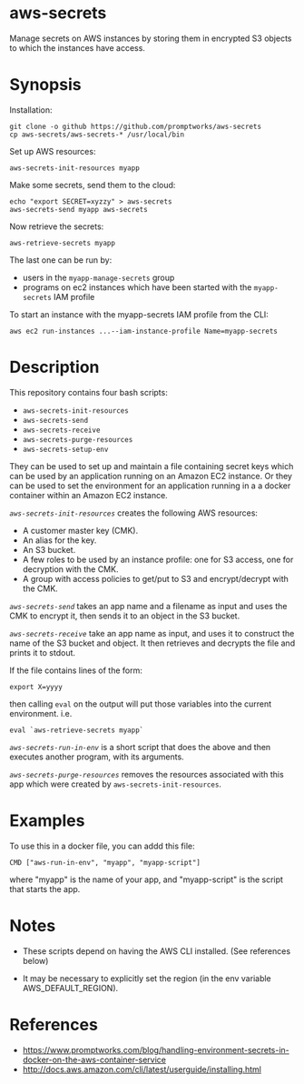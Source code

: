 aws-secrets
===========
Manage secrets on AWS instances by storing them in encrypted S3 objects to which the instances have access.

Synopsis
========

Installation:
```
git clone -o github https://github.com/promptworks/aws-secrets
cp aws-secrets/aws-secrets-* /usr/local/bin
```

Set up AWS resources:
```
aws-secrets-init-resources myapp
```

Make some secrets, send them to the cloud:
```
echo "export SECRET=xyzzy" > aws-secrets
aws-secrets-send myapp aws-secrets
```

Now retrieve the secrets:

```
aws-retrieve-secrets myapp
```

The last one can be run by:
  - users in the `myapp-manage-secrets` group
  - programs on ec2 instances which have been started with the `myapp-secrets` IAM profile

To start an instance with the myapp-secrets IAM profile from the CLI:

  `aws ec2 run-instances ...--iam-instance-profile Name=myapp-secrets`

Description
===========

This repository contains four bash scripts:

- `aws-secrets-init-resources`
- `aws-secrets-send`
- `aws-secrets-receive`
- `aws-secrets-purge-resources`
- `aws-secrets-setup-env`

They can be used to set up and maintain a file containing secret
keys which can be used by an application running on an Amazon EC2
instance.  Or they can be used to set the environment for an
application running in a a docker container within an Amazon EC2 instance.

*`aws-secrets-init-resources`* creates the following AWS resources:

- A customer master key (CMK).
- An alias for the key.
- An S3 bucket.
- A few roles to be used by an instance profile: one for S3 access, one for decryption with the CMK.
- A group with access policies to get/put to S3 and encrypt/decrypt with the CMK.

*`aws-secrets-send`* takes an app name and a  filename as input and uses
the CMK to encrypt it, then sends it to an object in the S3 bucket.

*`aws-secrets-receive`* take an app name as input, and uses it to
construct the name of the S3 bucket and object.  It then retrieves
and decrypts the file and prints it to stdout.

If the file contains lines of the form:

```
export X=yyyy
```
then calling `eval` on the output will put those
variables into the current environment.  i.e.

```
eval `aws-retrieve-secrets myapp`
```

*`aws-secrets-run-in-env`* is a short script that does the above and
then executes another program, with its arguments.

*`aws-secrets-purge-resources`* removes the resources associated with this
app which were created by `aws-secrets-init-resources`.

Examples
=======
To use this in a docker file, you can addd this file:
```
CMD ["aws-run-in-env", "myapp", "myapp-script"]
```
where "myapp" is the name of your app, and "myapp-script"
is the script that starts the app.

Notes
======

- These scripts depend on having the AWS CLI installed.  (See references below)

- It may be necessary to explicitly set the region (in the env variable AWS_DEFAULT_REGION).

References
==========

- https://www.promptworks.com/blog/handling-environment-secrets-in-docker-on-the-aws-container-service
- http://docs.aws.amazon.com/cli/latest/userguide/installing.html
